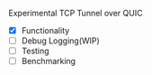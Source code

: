 Experimental TCP Tunnel over QUIC

- [x] Functionality
- [ ] Debug Logging(WIP)
- [ ] Testing
- [ ] Benchmarking

